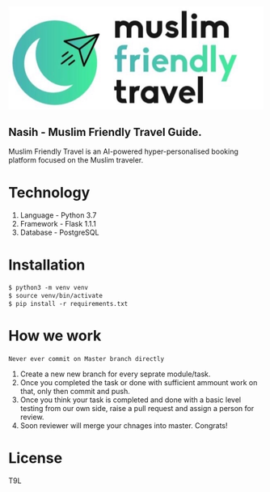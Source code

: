 ![logo](icon.JPG)
## Nasih - Muslim Friendly Travel Guide.
Muslim Friendly Travel is an AI-powered hyper-personalised booking platform focused on the Muslim traveler.

# Technology
1. Language - Python 3.7
2. Framework -  Flask 1.1.1
3. Database - PostgreSQL


# Installation
```
$ python3 -m venv venv
$ source venv/bin/activate
$ pip install -r requirements.txt
```

# How we work 
```Never ever commit on Master branch directly```
1. Create a new new branch for every seprate module/task.
2. Once you completed the task or done with sufficient ammount work on that, only then commit and push.
3. Once you think your task is completed and done with a basic level testing from our own side, raise a pull request and assign a person for review.
4. Soon reviewer will merge your chnages into master. Congrats!


# License
T9L
